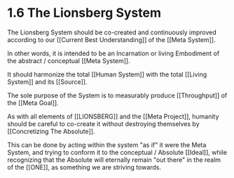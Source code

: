# 1.6 The Lionsberg System
The Lionsberg System should be co-created and continuously improved according to our [[Current Best Understanding]] of the [[Meta System]]. 

In other words, it is intended to be an Incarnation or living Embodiment of the abstract / conceptual [[Meta System]]. 

It should harmonize the total [[Human System]] with the total [[Living System]] and its [[Source]]. 

The sole purpose of the System is to measurably produce [[Throughput]] of the [[Meta Goal]]. 

As with all elements of [[LIONSBERG]] and the [[Meta Project]], humanity should be careful to co-create it without destroying themselves by [[Concretizing The Absolute]]. 

This can be done by acting within the system "as if" it were the Meta System, and trying to conform it to the conceptual / Absolute [[Ideal]], while recognizing that the Absolute will eternally remain "out there" in the realm of the [[ONE]], as something we are striving towards. 
